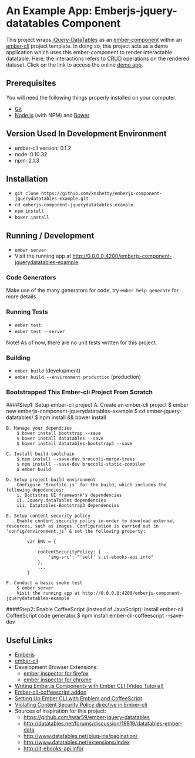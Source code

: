 # An Example App: Emberjs-jquery-datatables Component 

This project wraps [jQuery-DataTables](http://www.datatables.net/) as an [ember-component](http://emberjs.com/api/classes/Ember.Component.html) within an [ember-cli](http://www.ember-cli.com/) project template. In doing so, this project acts as a demo application which uses this ember-component to render interactable datatable. Here, the interactions refers to [CRUD](https://en.wikipedia.org/wiki/Create,_read,_update_and_delete) operations on the rendered dataset. Click on the link to access the online [demo app](http://knshetty.github.io/emberjs-component-jquerydatatables-example/).

## Prerequisites

You will need the following things properly installed on your computer.

* [Git](http://git-scm.com/)
* [Node.js](http://nodejs.org/) (with NPM) and [Bower](http://bower.io/)

##  Version Used In Development Environment

 - ember-cli version: 0.1.2
 - node: 0.10.32
 - npm: 2.1.3

## Installation

* `git clone https://github.com/knshetty/emberjs-component-jquerydatatables-example.git`
* `cd emberjs-component-jquerydatatables-example`
* `npm install`
* `bower install`

## Running / Development

* `ember server`
*  Visit the running app at http://0.0.0.0:4200/emberjs-component-jquerydatatables-example.

### Code Generators

Make use of the many generators for code, try `ember help generate` for more details

### Running Tests

* `ember test`
* `ember test --server`

Note! As of now, there are no unit tests written for this project.

### Building

* `ember build` (development)
* `ember build --environment production` (production)

### Bootstrapped This Ember-cli Project From Scratch
####Step1: Setup ember-cli project
	A. Create an ember-cli project
		$ ember new emberjs-component-jquerydatatables-example
		$ cd ember-jquery-datatables/
		$ npm install && bower install

	B. Manage your dependcies
		$ bower install bootstrap --save
		$ bower install datatables --save
		$ bower install datatables-bootstrap3 --save

	C. Install build toolchain
		$ npm install --save-dev broccoli-merge-trees
		$ npm install --save-dev broccoli-static-compiler
		$ ember build
		
	D. Setup project-build environment
		Configure 'Brocfile.js' for the build, which includes the following depedencies:
		i. Bootstrap UI framework's dependencies
		ii. Jquery.dataTables dependencies
		iii. Datatables-Bootstrap3 dependencies
	
	E. Setup content security policy
		Enable content security policy in-order to download external resources, such as images. Configuration is carried out in 'config/environment.js' & set the following property:
		
			var ENV = {
				...
				contentSecurityPolicy: {
					'img-src': "'self' s.it-ebooks-api.info"
				},
				...
			}

	F. Conduct a basic smoke test
		$ ember server
		Visit the running app at http://0.0.0.0:4200/emberjs-component-jquerydatatables-example
	
####Step2: Enable CoffeeScript (instead of JavaScript):
	Install ember-cli CoffeeScript code generator
		$ npm install ember-cli-coffeescript --save-dev

## Useful Links

* [Emberjs](http://emberjs.com/)
* [ember-cli](http://www.ember-cli.com/)
* Development Browser Extensions:
  * [ember inspector for firefox](https://addons.mozilla.org/en-US/firefox/addon/ember-inspector/)
  * [ember inspector for chrome](https://chrome.google.com/webstore/detail/ember-inspector/bmdblncegkenkacieihfhpjfppoconhi)
* [Writing Ember.js Components with Ember CLI (Video Tutorial)](http://www.youtube.com/watch?v=WVZXywVpP34&list=UUyoy-08PTHANh_7bcW0GpaA)
* [Ember-cli-coffeescript addon](https://github.com/kimroen/ember-cli-coffeescript)
* [Setting Up Ember CLI with Emblem and CoffeeScript](http://blogs.visoftinc.com/2014/07/24/setting-up-ember-cli-with-emblem-and-coffeescript/)
* [Violating Content Security Policy directive in Ember-cli](http://stackoverflow.com/questions/26192316/violating-content-security-policy-directive-after-ember-cli-0-0-47-upgrade)
* Sources of inspiration for this project:
  * https://github.com/twar59/ember-jquery-datatables
  * http://datatables.net/forums/discussion/19819/datatables-ember-data
  * http://www.datatables.net/plug-ins/pagination/
  * http://www.datatables.net/extensions/index
  * http://it-ebooks-api.info/
